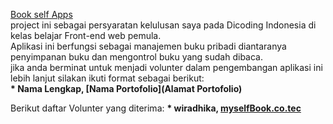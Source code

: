 <a href="https://samuelharold568.github.io/Submission-Dicoding-aplikasi-web/">Book self Apps</a><br>
project ini sebagai persyaratan kelulusan saya pada Dicoding Indonesia di kelas belajar Front-end web pemula.<br>
Aplikasi ini berfungsi sebagai manajemen buku pribadi diantaranya penyimpanan buku dan mengontrol buku yang sudah dibaca.<br>
jika anda berminat untuk menjadi volunter dalam pengembangan aplikasi ini lebih lanjut silakan ikuti format sebagai berikut:    
**\* Nama Lengkap, [Nama Portofolio](Alamat Portofolio)**


Berikut daftar Volunter yang diterima:
**\* wiradhika, [myselfBook.co.tec](github.com/haroldwiradhika)** 
